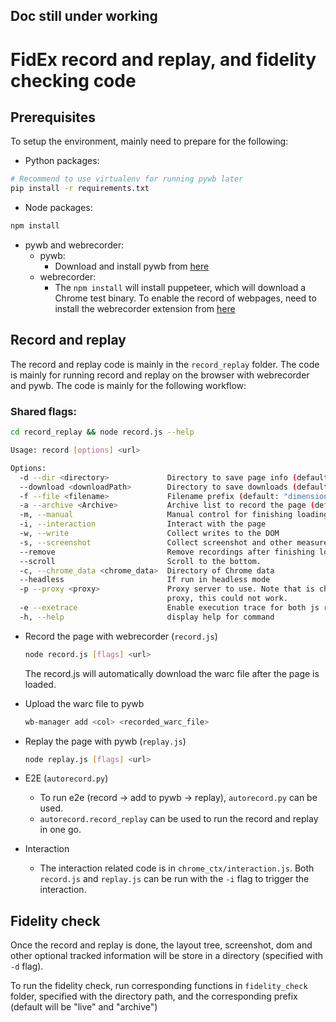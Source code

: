 ## Doc still under working

# FidEx record and replay, and fidelity checking code

## Prerequisites
To setup the environment, mainly need to prepare for the following:
- Python packages:
```bash
# Recommend to use virtualenv for running pywb later
pip install -r requirements.txt
```

- Node packages:
```bash
npm install
```

- pywb and webrecorder:
    - pywb:
        - Download and install pywb from [here](https://github.com/webrecorder/pywb)
    - webrecorder:
        - The `npm install` will install puppeteer, which will download a Chrome test binary. To enable the record of webpages, need to install the webrecorder extension from [here](https://chromewebstore.google.com/detail/webrecorder-archivewebpag/fpeoodllldobpkbkabpblcfaogecpndd?pli=1)

## Record and replay
The record and replay code is mainly in the `record_replay` folder. The code is mainly for running record and replay on the browser with webrecorder and pywb. The code is mainly for the following workflow:
### Shared flags:
```bash
cd record_replay && node record.js --help
```

```bash
Usage: record [options] <url>

Options:
  -d --dir <directory>             Directory to save page info (default: "pageinfo/test")
  --download <downloadPath>        Directory to save downloads (default: "downloads")
  -f --file <filename>             Filename prefix (default: "dimension")
  -a --archive <Archive>           Archive list to record the page (default: "test")
  -m, --manual                     Manual control for finishing loading the page
  -i, --interaction                Interact with the page
  -w, --write                      Collect writes to the DOM
  -s, --screenshot                 Collect screenshot and other measurements
  --remove                         Remove recordings after finishing loading the page
  --scroll                         Scroll to the bottom.
  -c, --chrome_data <chrome_data>  Directory of Chrome data
  --headless                       If run in headless mode
  -p --proxy <proxy>               Proxy server to use. Note that is chrome is installed with extensions that controls
                                   proxy, this could not work.
  -e --exetrace                    Enable execution trace for both js run and network fetches
  -h, --help                       display help for command
```
- Record the page with webrecorder (```record.js```)
    ```bash
    node record.js [flags] <url>
    ```
    The record.js will automatically download the warc file after the page is loaded.

- Upload the warc file to pywb
    ```bash
    wb-manager add <col> <recorded_warc_file>
    ```

- Replay the page with pywb (```replay.js```)
    ```bash
    node replay.js [flags] <url>
    ```

- E2E (```autorecord.py```)
    - To run e2e (record -> add to pywb -> replay), `autorecord.py` can be used.
    - `autorecord.record_replay` can be used to run the record and replay in one go.

- Interaction
    - The interaction related code is in `chrome_ctx/interaction.js`. Both `record.js` and `replay.js` can be run with the `-i` flag to trigger the interaction.


## Fidelity check
Once the record and replay is done, the layout tree, screenshot, dom and other optional tracked information will be store in a directory (specified with `-d` flag).

To run the fidelity check, run corresponding functions in `fidelity_check` folder, specified with the directory path, and the corresponding prefix (default will be "live" and "archive")